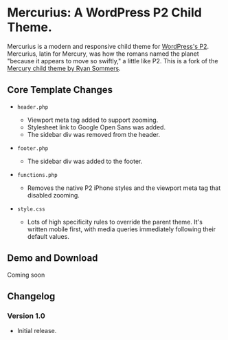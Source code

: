 # Mercurius: A WordPress P2 Child Theme.

Mercurius is a modern and responsive child theme for [WordPress's P2](http://p2theme.com/). Mercurius, latin for Mercury, was how the romans named the planet "because it appears to move so swiftly," a little like P2. This is a fork of the [Mercury child theme by Ryan Sommers](https://github.com/ryansommers/mercury).


## Core Template Changes
* `header.php`
  - Viewport meta tag added to support zooming.
  - Stylesheet link to Google Open Sans was added.
  - The sidebar div was removed from the header.

* `footer.php`
  - The sidebar div was added to the footer.

* `functions.php`
  - Removes the native P2 iPhone styles and the viewport meta tag that disabled zooming.

* `style.css` 
  - Lots of high specificity rules to override the parent theme. It's written mobile first, with media queries immediately following their default values.


## Demo and Download
Coming soon


## Changelog

### Version 1.0
- Initial release.
